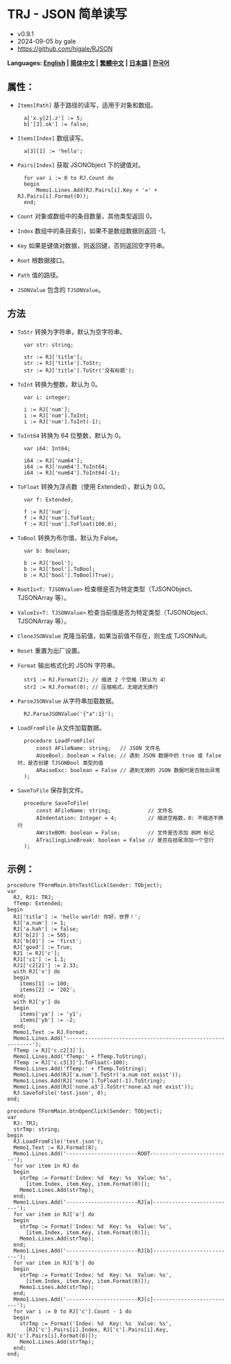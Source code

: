 # TRJ - JSON 简单读写
- v0.9.1
- 2024-09-05 by gale
- https://github.com/higale/RJSON

**Languages: [English](README.md) | [简体中文](README_zh_CN.md) | [繁體中文](README_zh_TW.md) | [日本語](README_ja.md) | [한국어](README_ko.md)**

## 属性：
- `Items[Path]` 基于路径的读写，适用于对象和数组。
 
        a['x.y[2].z'] := 5;
        b['[3].ok'] := false;

- `Items[Index]` 数组读写。

        a[3][1] := 'hello';

- `Pairs[Index]` 获取 JSONObject 下的键值对。

        for var i := 0 to RJ.Count do
        begin
            Memo1.Lines.Add(RJ.Pairs[i].Key + '=' + RJ.Pairs[i].Format(0));
        end;

- `Count` 对象或数组中的条目数量，其他类型返回 0。
- `Index` 数组中的条目索引，如果不是数组数据则返回 -1。
- `Key` 如果是键值对数据，则返回键，否则返回空字符串。
- `Root` 根数据接口。
- `Path` 值的路径。
- `JSONValue` 包含的 `TJSONValue`。

## 方法
- `ToStr` 转换为字符串，默认为空字符串。

        var str: string;

        str := RJ['title'];
        str := RJ['title'].ToStr;
        str := RJ['title'].ToStr('没有标题');

- `ToInt` 转换为整数，默认为 0。

        var i: integer;

        i := RJ['num'];
        i := RJ['num'].ToInt;
        i := RJ['num'].ToInt(-1);

- `ToInt64` 转换为 64 位整数，默认为 0。

        var i64: Int64;

        i64 := RJ['num64'];
        i64 := RJ['num64'].ToInt64;
        i64 := RJ['num64'].ToInt64(-1);

- `ToFloat` 转换为浮点数（使用 Extended），默认为 0.0。

        var f: Extended;

        f := RJ['num'];
        f := RJ['num'].ToFloat;
        f := RJ['num'].ToFloat(100.0);

- `ToBool` 转换为布尔值，默认为 False。

        var b: Boolean;

        b := RJ['bool'];
        b := RJ['bool'].ToBool;
        b := RJ['bool'].ToBool(True);

- `RootIs<T: TJSONValue>` 检查根是否为特定类型（TJSONObject、TJSONArray 等）。
- `ValueIs<T: TJSONValue>` 检查当前值是否为特定类型（TJSONObject、TJSONArray 等）。
- `CloneJSONValue` 克隆当前值，如果当前值不存在，则生成 TJSONNull。
- `Reset` 重置为出厂设置。
- `Format` 输出格式化的 JSON 字符串。

        str1 := RJ.Format(2); // 缩进 2 个空格（默认为 4）
        str2 := RJ.Format(0); // 压缩格式，无缩进无换行

- `ParseJSONValue` 从字符串加载数据。

        RJ.ParseJSONValue('{"a":1}');

- `LoadFromFile` 从文件加载数据。

        procedure LoadFromFile(
            const AFileName: string;   // JSON 文件名
            AUseBool: boolean = False; // 遇到 JSON 数据中的 true 或 false 时，是否创建 TJSONBool 类型的值
            ARaiseExc: boolean = False // 遇到无效的 JSON 数据时是否抛出异常
        );

- `SaveToFile` 保存到文件。

        procedure SaveToFile(
            const AFileName: string;            // 文件名
            AIndentation: Integer = 4;          // 缩进空格数，0: 不缩进不换行
            AWriteBOM: boolean = False;         // 文件是否添加 BOM 标记
            ATrailingLineBreak: boolean = False // 是否在结尾添加一个空行
        );

## 示例：
    procedure TFormMain.btnTestClick(Sender: TObject);
    var
      RJ, RJ1: TRJ;
      fTemp: Extended;
    begin
      RJ['title'] := 'hello world! 你好，世界！';
      RJ['a.num'] := 1;
      RJ['a.hah'] := false;
      RJ['b[2]'] := 505;
      RJ['b[0]'] := 'first';
      RJ['good'] := True;
      RJ1 := RJ['c'];
      RJ1['c1'] := 1.1;
      RJ1['c2[2]'] := 2.33;
      with RJ['x'] do
      begin
        items[1] := 100;
        items[2] := '202';
      end;
      with RJ['y'] do
      begin
        items['ya'] := 'y1';
        items['yb'] := -2;
      end;
      Memo1.Text := RJ.Format;
      Memo1.Lines.Add('-----------------------------------------------------------');
      fTemp := RJ['c.c2[3]'];
      Memo1.Lines.Add('fTemp:' + fTemp.ToString);
      fTemp := RJ['c.c3[3]'].ToFloat(-100);
      Memo1.Lines.Add('fTemp:' + fTemp.ToString);
      Memo1.Lines.Add(RJ['a.num'].ToStr('a.num not exist'));
      Memo1.Lines.Add(RJ['none'].ToFloat(-1).ToString);
      Memo1.Lines.Add(RJ['none.a3'].ToStr('none.a3 not exist'));
      RJ.SaveToFile('test.json', 0);
    end;

    procedure TFormMain.btnOpenClick(Sender: TObject);
    var
      RJ: TRJ;
      strTmp: string;
    begin
      RJ.LoadFromFile('test.json');
      Memo1.Text := RJ.Format(8);
      Memo1.Lines.Add('-----------------------ROOT--------------------------');
      for var item in RJ do
      begin
        strTmp := Format('Index: %d  Key: %s  Value: %s',
          [item.Index, item.Key, item.Format(0)]);
        Memo1.Lines.Add(strTmp);
      end;
      Memo1.Lines.Add('-----------------------RJ[a]--------------------------');
      for var item in RJ['a'] do
      begin
        strTmp := Format('Index: %d  Key: %s  Value: %s',
          [item.Index, item.Key, item.Format(0)]);
        Memo1.Lines.Add(strTmp);
      end;
      Memo1.Lines.Add('-----------------------RJ[b]--------------------------');
      for var item in RJ['b'] do
      begin
        strTmp := Format('Index: %d  Key: %s  Value: %s',
          [item.Index, item.Key, item.Format(0)]);
        Memo1.Lines.Add(strTmp);
      end;
      Memo1.Lines.Add('-----------------------RJ[c]--------------------------');
      for var i := 0 to RJ['c'].Count - 1 do
      begin
        strTmp := Format('Index: %d  Key: %s  Value: %s',
          [RJ['c'].Pairs[i].Index, RJ['c'].Pairs[i].Key, RJ['c'].Pairs[i].Format(0)]);
        Memo1.Lines.Add(strTmp);
      end;
    end;